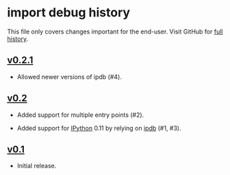 import debug history
====================

This file only covers changes important for the end-user.  Visit GitHub
for [full history][].

  [full history]: https://github.com/narfdotpl/debug/commits/master

[v0.2.1][]
----------

 - Allowed newer versions of ipdb (#4).


[v0.2][]
--------

 - Added support for multiple entry points (#2).

 - Added support for [IPython][] 0.11 by relying on [ipdb][] (#1, #3).

  [IPython]: http://ipython.org/
  [ipdb]: https://github.com/gotcha/ipdb


[v0.1][]
--------

 - Initial release.


  [v0.2.1]: https://github.com/narfdotpl/debug/compare/v0.2.0...v0.2.1
  [v0.2]: https://github.com/narfdotpl/debug/compare/v0.1.0...v0.2.0
  [v0.1]: https://github.com/narfdotpl/debug/compare/9fd90f8...v0.1.0

